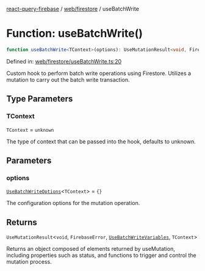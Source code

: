 [react-query-firebase](../../../modules.md) / [web/firestore](../index.md) / useBatchWrite

# Function: useBatchWrite()

```ts
function useBatchWrite<TContext>(options): UseMutationResult<void, FirebaseError, UseBatchWriteVariables, TContext>
```

Defined in: [web/firestore/useBatchWrite.ts:20](https://github.com/vpishuk/react-query-firebase/blob/43c0734068a570cd646254bb366ccd8007f7dfed/web/firestore/useBatchWrite.ts#L20)

Custom hook to perform batch write operations using Firestore.
Utilizes a mutation to carry out the batch write transaction.

## Type Parameters

### TContext

`TContext` = `unknown`

The type of context that can be passed into the hook, defaults to unknown.

## Parameters

### options

[`UseBatchWriteOptions`](../type-aliases/UseBatchWriteOptions.md)\<`TContext`\> = `{}`

The configuration options for the mutation operation.

## Returns

`UseMutationResult`\<`void`, `FirebaseError`, [`UseBatchWriteVariables`](../type-aliases/UseBatchWriteVariables.md), `TContext`\>

Returns an object composed of elements returned by useMutation, including properties such as status, and functions to trigger and control the mutation process.
